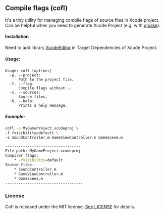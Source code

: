 ## Compile flags (cofl)
It's a tiny utility for managing compile flags of source files in Xcode project. Can be helpful when you need to generate Xcode Project (e.g. with [qmake](http://doc.qt.io/qt-5/qmake-manual.html)).

#### Installation
Need to add library [XcodeEditor](https://github.com/appsquickly/XcodeEditor) in Target Dependencies of Xcode Project.

##### Usage:
```
Usage: cofl [options]
  -p, --project:
      Path to the project file.
  -f, --flag:
      Compile flags without -.
  -s, --sources:
      Source files.
  -h, --help:
      Prints a help message.
```

##### Example:
```bash
cofl -p MyGameProject.xcodeproj \
-f fvisibility=default \
-s SoundController.m GameViewController.m GameScene.m

----------------------------------
File path: MyGameProject.xcodeproj
Compiler flags:
	* -fvisibility=default
Source files:
	* SoundController.m
	* GameViewController.m
	* GameScene.m
-----------------------------------
```

### License
Cofl is released under the MIT license. [See LICENSE](https://github.com/artFintch/Cofl/blob/master/LICENSE) for details.

